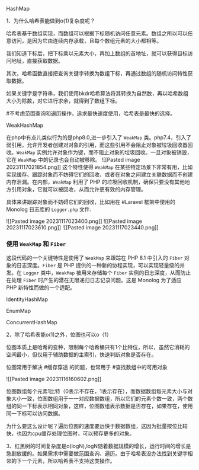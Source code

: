 HashMap

1、为什么哈希表能做到o(1)复杂度呢？

哈希表基于数组实现，而数组可以根据下标随机访问任意元素。数组之所以可以任意访问，是因为它由连续内存承载，且每个数组元素的大小都相等。

我们知道下标后，把下标乘以元素大小，再加上数组的首地址，就可以获得目标访问地址，直接获取数据。

其次，哈希函数直接把查询关键字转换为数组下标，再通过数组的随机访问特性获取数据。

如果关键字是字符串，我们使用bkdr哈希算法将其转换为自然数，再以哈希数组大小为除数，对它进行求余，就得到了数组下标。

#不考虑范围查询和遍历操作，追求最快速度使用，哈希表是最快的选择。

WeakHashMap

在php中有点儿类似行为的是php8.0,进一步引入了 `WeakMap` 类。php7.4，引入了弱引用，允许开发者创建对对象的引用，而这些引用不会阻止对象被垃圾回收器回收。`WeakMap` 实例允许对象作为键，而不阻止对象的垃圾回收。一旦对象被销毁，它在 `WeakMap` 中的记录也会自动被移除。
	![[Pasted image 20231117021854.png]]
这个特性使得 `WeakMap` 在某些特定场景下非常有用，比如实现缓存、跟踪对象而不妨碍它们的回收、或者在对象之间建立关联数据而不创建内存泄漏。在内部，`WeakMap` 利用了 PHP 的垃圾回收机制，确保只要没有其他地方引用对象，它就可以被回收，从而允许更有效的内存管理。

具体来讲跟踪对象而不妨碍它们的回收，比如用在 #Laravel 框架中使用的 Monolog 日志库的 `Logger.php` 文件.

![[Pasted image 20231117023400.png]]
![[Pasted image 20231117023610.png]]
![[Pasted image 20231117023440.png]]

### 使用 `WeakMap` 和 `Fiber`

这段代码的一个关键特性是使用了 `WeakMap` 来跟踪在 PHP 8.1 中引入的 `Fiber` 对象的日志深度。`Fiber` 是 PHP 提供的一种新的协程实现，可以实现轻量级的并发。在 `Logger` 类中，`WeakMap` 被用来存储每个 `Fiber` 实例的日志深度，从而防止在处理 `Fiber` 时产生的潜在无限递归日志记录问题。这是 Monolog 为了适应 PHP 新特性而做的一个适配。

IdentityHashMap

EnumMap

ConcurrentHashMap


2、除了哈希表能o(1)之外，位图也可以o（1）

位图本质上是哈希的变种，限制每个哈希桶只有1个比特位，所以，虽然它消耗的空间最小，但仅用于辅助数据的主索引，快速判断对象是否存在。

位图常用于解决 #缓存穿透 的问题，也常用于 #查找数组中的可用对象

![[Pasted image 20231116160602.png]]

位图数组每个元素1比特（0表示不存在，1表示存在），而数据数组每元素大小与对象大小一致，位图数组用于一一对应数据数组，所以它们的元素个数一致，两个数组的同一下标表示相同对象，这样，位图数组表示数据是否存在，如果存在，使用同一下标可以访问数据。

为什么要这么设计呢？遍历位图的速度要远快于数据数组，这因为批量按位比较快，也因为cpu缓存处理位图时，可以预存更多的对象。

3、红黑树的时间复杂度是o(logN),logN随着数据规模的增长，运行时间的增长是急剧放缓的。如果需求中需要做范围查询、遍历。由于哈希表没办法找到关键字相邻的下一个元素，所以哈希表不支持这类操作。